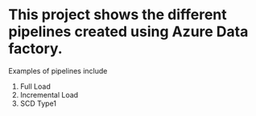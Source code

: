 # This project shows the different pipelines created using Azure Data factory.
Examples of pipelines include
1. Full Load
2. Incremental Load
3. SCD Type1
